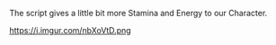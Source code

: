 The script gives a little bit more Stamina and Energy to our Character.

https://i.imgur.com/nbXoVtD.png
